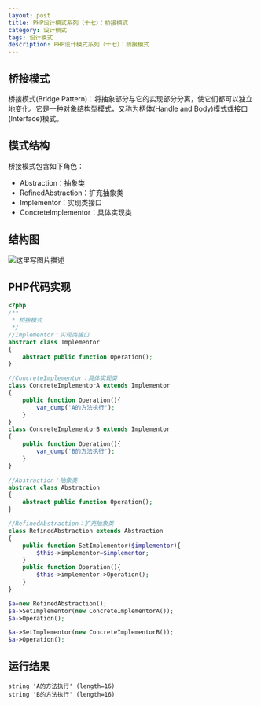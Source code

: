 ```yaml
---
layout: post
title: PHP设计模式系列（十七）：桥接模式
category: 设计模式
tags: 设计模式
description: PHP设计模式系列（十七）：桥接模式
---
```

## 桥接模式
桥接模式(Bridge Pattern)：将抽象部分与它的实现部分分离，使它们都可以独立地变化。它是一种对象结构型模式，又称为柄体(Handle and Body)模式或接口(Interface)模式。

## 模式结构
桥接模式包含如下角色：

* Abstraction：抽象类
* RefinedAbstraction：扩充抽象类
* Implementor：实现类接口
* ConcreteImplementor：具体实现类

## 结构图
![这里写图片描述](http://img.blog.csdn.net/20170501174906354?watermark/2/text/aHR0cDovL2Jsb2cuY3Nkbi5uZXQvcXFfMzIzMDAzNjM=/font/5a6L5L2T/fontsize/400/fill/I0JBQkFCMA==/dissolve/70/gravity/SouthEast)

## PHP代码实现
```php
<?php
/**
 * 桥接模式
 */
//Implementor：实现类接口
abstract class Implementor
{
    abstract public function Operation();
}

//ConcreteImplementor：具体实现类
class ConcreteImplementorA extends Implementor
{
    public function Operation(){
        var_dump('A的方法执行');
    }
}
class ConcreteImplementorB extends Implementor
{
    public function Operation(){
        var_dump('B的方法执行');
    }
}

//Abstraction：抽象类
abstract class Abstraction
{
    abstract public function Operation();
}

//RefinedAbstraction：扩充抽象类
class RefinedAbstraction extends Abstraction
{
    public function SetImplementor($implementor){
        $this->implementor=$implementor;
    }
    public function Operation(){
        $this->implementor->Operation();
    }
}

$a=new RefinedAbstraction();
$a->SetImplementor(new ConcreteImplementorA());
$a->Operation();

$a->SetImplementor(new ConcreteImplementorB());
$a->Operation();
```
## 运行结果

```
string 'A的方法执行' (length=16)
string 'B的方法执行' (length=16)
```